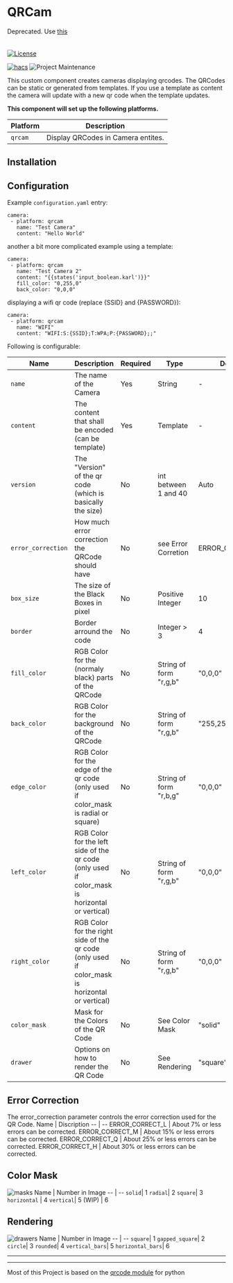 # QRCam
Deprecated. Use [this](https://github.com/DeerMaximum/QR-Code-Generator)<br><br><br>
[![License][license-shield]](LICENSE)

[![hacs][hacsbadge]][hacs]
![Project Maintenance][maintenance-shield]

This custom component creates cameras displaying qrcodes. The QRCodes can be static or generated from templates.
If you use a template as content the camera will update with a new qr code when the template updates.

**This component will set up the following platforms.**

Platform | Description
-- | --
`qrcam` | Display QRCodes in Camera entites.

## Installation


## Configuration

Example `configuration.yaml` entry:

```
camera:
 - platform: qrcam
   name: "Test Camera"
   content: "Hello World"
```

another a bit more complicated example using a template:

```
camera:
 - platform: qrcam
   name: "Test Camera 2"
   content: "{{states('input_boolean.karl')}}"
   fill_color: "0,255,0"
   back_color: "0,0,0"
```

displaying a wifi qr code (replace {SSID} and {PASSWORD}):

```
camera:
 - platform: qrcam
   name: "WIFI"
   content: "WIFI:S:{SSID};T:WPA;P:{PASSWORD};;"
```

Following is configurable:

Name | Description |Required | Type | Default
-- | -- | -- | -- | --
`name` |The name of the Camera| Yes | String | -
`content` | The content that shall be encoded (can be template) | Yes | Template | -
`version` | The "Version" of the qr code (which is basically the size) | No | int between 1 and 40 | Auto
`error_correction` | How much error correction the QRCode should have | No | see Error Corretion | ERROR_CORRECT_M
`box_size` | The size of the Black Boxes in pixel | No | Positive Integer | 10
`border` | Border arround the code | No | Integer > 3 | 4
`fill_color`| RGB Color for the (normaly black) parts of the QRCode | No | String of form "r,g,b" | "0,0,0"
`back_color`| RGB Color for the background of the QRCode | No | String of form "r,g,b" | "255,255,255"
`edge_color`| RGB Color for the edge of the qr code (only used if color_mask is radial or square) | No | String of form "r,b,g" | "0,0,0"
`left_color`| RGB Color for the left side of the qr code (only used if color_mask is horizontal or vertical) | No | String of form "r,g,b" | "0,0,0"
`right_color`| RGB Color for the right side of the qr code (only used if color_mask is horizontal or vertical) | No | String of form "r,g,b" | "0,0,0"
`color_mask`| Mask for the Colors of the QR Code | No | See Color Mask | "solid"
`drawer` | Options on how to render the QR Code | No | See Rendering | "square"

## Error Correction
The error_correction parameter controls the error correction used for the QR Code.
Name | Discription
-- | --
ERROR_CORRECT_L | About 7% or less errors can be corrected.
ERROR_CORRECT_M | About 15% or less errors can be corrected.
ERROR_CORRECT_Q | About 25% or less errors can be corrected.
ERROR_CORRECT_H | About 30% or less errors can be corrected.

## Color Mask
![masks](https://github.com/lincolnloop/python-qrcode/blob/master/doc/color_masks.png)
Name | Number in Image
-- | --
`solid`| 1
`radial`| 2
`square`| 3
`horizontal` | 4
`vertical`| 5
 (WIP) | 6

## Rendering
![drawers](https://github.com/lincolnloop/python-qrcode/blob/master/doc/module_drawers.png)
Name | Number in Image
-- | --
`square`| 1
`gapped_square`| 2
`circle`| 3
`rounded`| 4
`vertical_bars`| 5
`horizontal_bars`| 6
***
***
Most of this Project is based on the [qrcode module](https://github.com/lincolnloop/python-qrcode) for python

[commits]: https://github.com/Hypercookie/hass-qrcam/commits/master
[hacs]: https://github.com/custom-components/hacs
[hacsbadge]: https://img.shields.io/badge/HACS-Custom-orange.svg?style=for-the-badge
[discord-shield]: https://img.shields.io/discord/330944238910963714.svg?style=for-the-badge
[license-shield]: https://img.shields.io/github/license/custom-components/blueprint.svg?style=for-the-badge
[maintenance-shield]: https://img.shields.io/badge/maintainer-%20%40Hypercookie-blue.svg?style=for-the-badge
